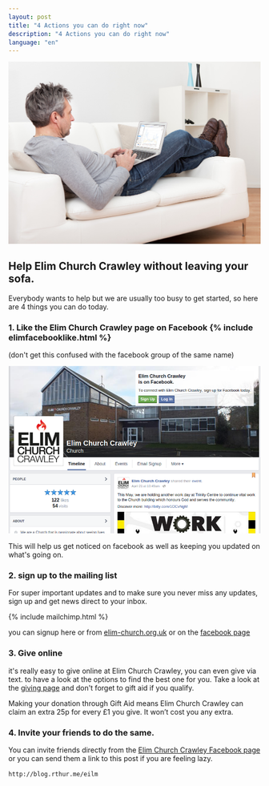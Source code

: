 ```yaml
---
layout: post
title: "4 Actions you can do right now"
description: "4 Actions you can do right now"
language: "en"
---
```


![Cover](/assets/img/posts/Man-on-a-sofa-using-analytics.jpeg)

## Help Elim Church Crawley without leaving your sofa.

Everybody wants to help but we are usually too busy to get started, so here are 4 things you can do today.
<!-- more -->

### 1. Like the Elim Church Crawley page on Facebook {% include elimfacebooklike.html %} 

(don't get this confused with the facebook group of the same name)

![Elim Church Crawley Facebook Page](/assets/img/posts/elimfb.png "Elim Church Crawley Facebook Page")

This will help us get noticed on facebook as well as keeping you updated on what's going on.


### 2. sign up to the mailing list

For super important updates and to make sure you never miss any updates, sign up and get news direct to your inbox.

{% include mailchimp.html %}

you can signup here or from [elim-church.org.uk](http://elim-church.org.uk) or on the [facebook page](https://facebook.com/elimchurchcrawley)


### 3. Give online

it's really easy to give online at Elim Church Crawley, you can even give via text.
to have a look at the options to find the best one for you.
Take a look at the [giving page](http://elim-church.org.uk/giving) and don't forget to gift aid if you qualify.

Making your donation through Gift Aid means Elim Church Crawley can claim an extra 25p for every £1 you give.
It won’t cost you any extra.


### 4. Invite your friends to do the same.

You can invite friends directly from the [Elim Church Crawley Facebook page](https://facebook.com/elimchurchcrawley)
or you can send them a link to this post if you are feeling lazy.

~~~ 
http://blog.rthur.me/eilm
~~~ 
